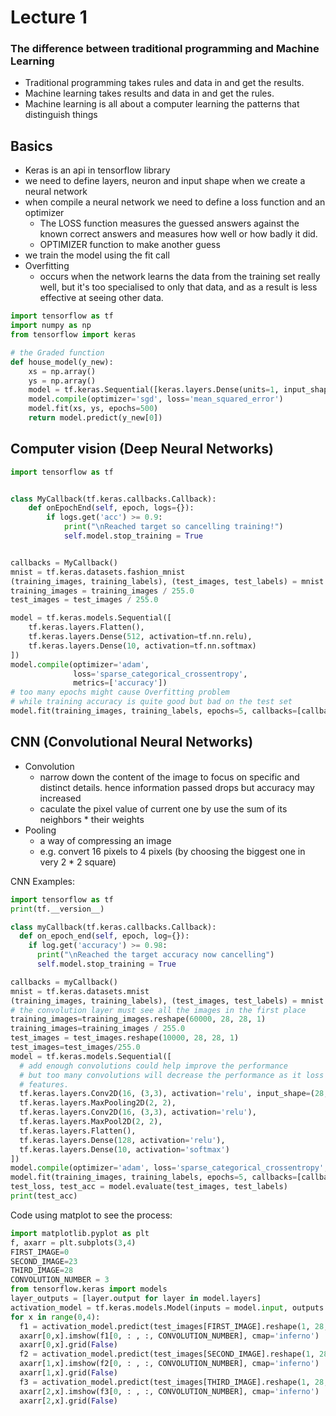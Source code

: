 # Lecture 1

### The difference between traditional programming and Machine Learning
- Traditional programming takes rules and data in and get the results.
- Machine learning takes results and data in and get the rules.
- Machine learning is all about a computer learning the patterns that distinguish things

## Basics
- Keras is an api in tensorflow library
- we need to define layers, neuron and input shape when we create a neural network
- when compile a neural network we need to define a loss function and an optimizer
    - The LOSS function measures the guessed answers against the known correct answers and measures how well or how badly it did.
    - OPTIMIZER function to make another guess
- we train the model using the fit call
- Overfitting
    -  occurs when the network learns the data from the training set really well, but it's too specialised to only that data, and as a result is less effective at seeing other data.
```python
import tensorflow as tf
import numpy as np
from tensorflow import keras

# the Graded function
def house_model(y_new):
    xs = np.array()
    ys = np.array()
    model = tf.keras.Sequential([keras.layers.Dense(units=1, input_shape=[1])])
    model.compile(optimizer='sgd', loss='mean_squared_error')
    model.fit(xs, ys, epochs=500)
    return model.predict(y_new[0])
```

## Computer vision (Deep Neural Networks)
```python
import tensorflow as tf


class MyCallback(tf.keras.callbacks.Callback):
    def onEpochEnd(self, epoch, logs={}):
        if logs.get('acc') >= 0.9:
            print("\nReached target so cancelling training!")
            self.model.stop_training = True


callbacks = MyCallback()
mnist = tf.keras.datasets.fashion_mnist
(training_images, training_labels), (test_images, test_labels) = mnist.load_data()
training_images = training_images / 255.0
test_images = test_images / 255.0

model = tf.keras.models.Sequential([
    tf.keras.layers.Flatten(),
    tf.keras.layers.Dense(512, activation=tf.nn.relu),
    tf.keras.layers.Dense(10, activation=tf.nn.softmax)
])
model.compile(optimizer='adam',
              loss='sparse_categorical_crossentropy',
              metrics=['accuracy'])
# too many epochs might cause Overfitting problem
# while training accuracy is quite good but bad on the test set
model.fit(training_images, training_labels, epochs=5, callbacks=[callbacks])

```

## CNN (Convolutional Neural Networks)
- Convolution
    - narrow down the content of the image to focus on specific and distinct details. hence information passed drops but accuracy may increased
    - caculate the pixel value of current one by use the sum of its neighbors * their weights
- Pooling
    - a way of compressing an image
    - e.g. convert 16 pixels to 4 pixels (by choosing the biggest one in very 2 * 2 square)

CNN Examples:
```Python
import tensorflow as tf
print(tf.__version__)

class myCallback(tf.keras.callbacks.Callback):
  def on_epoch_end(self, epoch, log={}):
    if log.get('accuracy') >= 0.98:
      print("\nReached the target accuracy now cancelling")
      self.model.stop_training = True

callbacks = myCallback()
mnist = tf.keras.datasets.mnist
(training_images, training_labels), (test_images, test_labels) = mnist.load_data()
# the convolution layer must see all the images in the first place
training_images=training_images.reshape(60000, 28, 28, 1)
training_images=training_images / 255.0
test_images = test_images.reshape(10000, 28, 28, 1)
test_images=test_images/255.0
model = tf.keras.models.Sequential([
  # add enough convolutions could help improve the performance
  # but too many convolutions will decrease the performance as it loss too many
  # features.
  tf.keras.layers.Conv2D(16, (3,3), activation='relu', input_shape=(28, 28, 1)),
  tf.keras.layers.MaxPooling2D(2, 2),
  tf.keras.layers.Conv2D(16, (3,3), activation='relu'),
  tf.keras.layers.MaxPool2D(2, 2),
  tf.keras.layers.Flatten(),
  tf.keras.layers.Dense(128, activation='relu'),
  tf.keras.layers.Dense(10, activation='softmax')
])
model.compile(optimizer='adam', loss='sparse_categorical_crossentropy', metrics=['accuracy'])
model.fit(training_images, training_labels, epochs=5, callbacks=[callbacks])
test_loss, test_acc = model.evaluate(test_images, test_labels)
print(test_acc)
```

Code using matplot to see the process:
```Python
import matplotlib.pyplot as plt
f, axarr = plt.subplots(3,4)
FIRST_IMAGE=0
SECOND_IMAGE=23
THIRD_IMAGE=28
CONVOLUTION_NUMBER = 3
from tensorflow.keras import models
layer_outputs = [layer.output for layer in model.layers]
activation_model = tf.keras.models.Model(inputs = model.input, outputs = layer_outputs)
for x in range(0,4):
  f1 = activation_model.predict(test_images[FIRST_IMAGE].reshape(1, 28, 28, 1))[x]
  axarr[0,x].imshow(f1[0, : , :, CONVOLUTION_NUMBER], cmap='inferno')
  axarr[0,x].grid(False)
  f2 = activation_model.predict(test_images[SECOND_IMAGE].reshape(1, 28, 28, 1))[x]
  axarr[1,x].imshow(f2[0, : , :, CONVOLUTION_NUMBER], cmap='inferno')
  axarr[1,x].grid(False)
  f3 = activation_model.predict(test_images[THIRD_IMAGE].reshape(1, 28, 28, 1))[x]
  axarr[2,x].imshow(f3[0, : , :, CONVOLUTION_NUMBER], cmap='inferno')
  axarr[2,x].grid(False)
```
